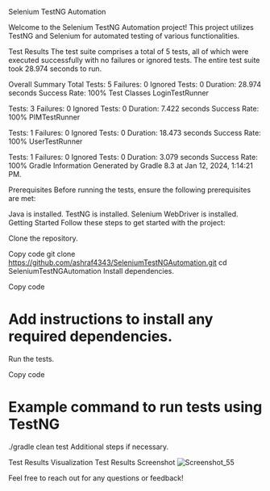 Selenium TestNG Automation


Welcome to the Selenium TestNG Automation project! This project utilizes TestNG and Selenium for automated testing of various functionalities.

Test Results
The test suite comprises a total of 5 tests, all of which were executed successfully with no failures or ignored tests. The entire test suite took 28.974 seconds to run.

Overall Summary
Total Tests: 5
Failures: 0
Ignored Tests: 0
Duration: 28.974 seconds
Success Rate: 100%
Test Classes
LoginTestRunner

Tests: 3
Failures: 0
Ignored Tests: 0
Duration: 7.422 seconds
Success Rate: 100%
PIMTestRunner

Tests: 1
Failures: 0
Ignored Tests: 0
Duration: 18.473 seconds
Success Rate: 100%
UserTestRunner

Tests: 1
Failures: 0
Ignored Tests: 0
Duration: 3.079 seconds
Success Rate: 100%
Gradle Information
Generated by Gradle 8.3 at Jan 12, 2024, 1:14:21 PM.

Prerequisites
Before running the tests, ensure the following prerequisites are met:

Java is installed.
TestNG is installed.
Selenium WebDriver is installed.
Getting Started
Follow these steps to get started with the project:

Clone the repository.


Copy code
git clone https://github.com/ashraf4343/SeleniumTestNGAutomation.git
cd SeleniumTestNGAutomation
Install dependencies.


Copy code
# Add instructions to install any required dependencies.
Run the tests.


Copy code
# Example command to run tests using TestNG
./gradle clean test
Additional steps if necessary.

Test Results Visualization
Test Results Screenshot
![Screenshot_55](https://github.com/ashraf4343/SeleniumTestNGAutomation/assets/24635317/5bda6e67-0eed-4261-9721-e60aea01b67c)


Feel free to reach out for any questions or feedback!
